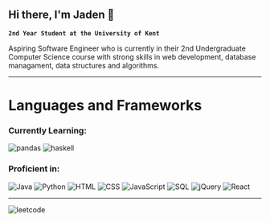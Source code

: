 ## Hi there, I'm Jaden 👋

**`2nd Year Student at the University of Kent`**

Aspiring Software Engineer who is currently in their 2nd Undergraduate Computer Science course with strong skills in web development, database managament, data structures and algorithms.

---

<h1>Languages and Frameworks</h1>

<h3>Currently Learning:</h3>
<p>
  <img alt="pandas" src="https://img.shields.io/badge/pandas-150458?logo=pandas&logoColor=white&style=for-the-badge"/>
  <img alt="haskell" src="https://img.shields.io/badge/haskell-5D4F85?logo=haskell&logoColor=white&style=for-the-badge"/>
</p>

<h3>Proficient in:</h3>
<p>
  <img alt="Java" src="https://img.shields.io/badge/Java-000000?logo=OpenJDK&logoColor=white&style=for-the-badge"/>
  <img alt="Python" src="https://img.shields.io/badge/Python-3776AB?logo=Python&logoColor=white&style=for-the-badge"/>
  <img alt="HTML" src="https://img.shields.io/badge/HTML-E34F26?logo=HTML5&logoColor=white&style=for-the-badge"/>
  <img alt="CSS" src="https://img.shields.io/badge/CSS-663399?logo=CSS&logoColor=white&style=for-the-badge"/>
  <img alt="JavaScript" src="https://img.shields.io/badge/JavaScript-F7DF1E?logo=JavaScript&logoColor=white&style=for-the-badge"/>
  <img alt="SQL" src="https://img.shields.io/badge/MySQL-4479A1?logo=MySQL&logoColor=white&style=for-the-badge"/>
  <img alt="jQuery" src="https://img.shields.io/badge/jQuery-0769AD?logo=jQuery&logoColor=white&style=for-the-badge"/>
  <img alt="React" src="https://img.shields.io/badge/React-61DAFB?logo=react&logoColor=white&style=for-the-badge"/>
</p>

---

![leetcode](https://leetcard.jacoblin.cool/jaden_toon?theme=dark&font=Reenie%20Beanie&ext=activity)
